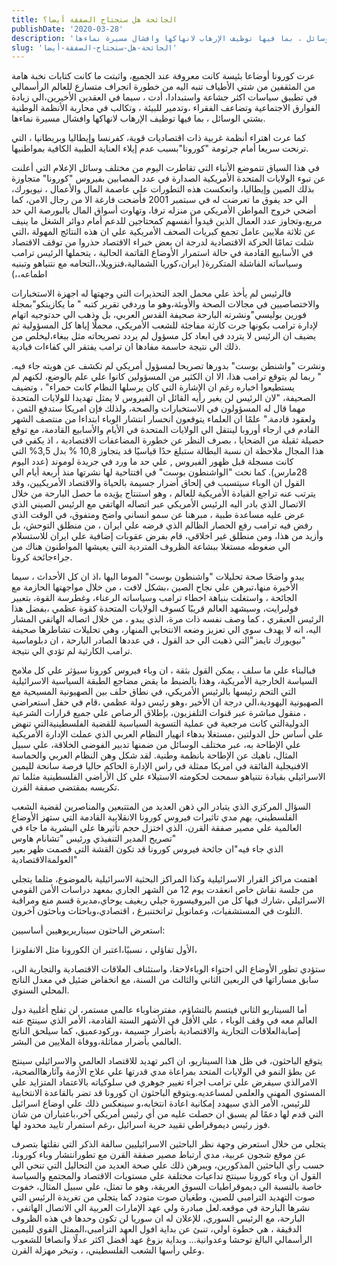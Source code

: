 ```yaml
---
title: الجائحة هل ستجتاح الصفقة أيضا؟
publishDate: '2020-03-28'
description: 'عرت كورونا أوضاعا بئيسة كانت معروفة عند الجميع، واثبتت ما كانت كتابات نخبة هامة من المثقفين من شتي الأطياف تنبه اليه من خطورة انجراف متسارع للعالم الرأسمالي في تطبيق سياسات اكثر جشاعة واستبدادا، أدت ، سيما في العقدين الأخيرين،الي زيادة الفوارق الاجتماعية وتضاعف الفقراء ،وتدمير للبيئة ، وتكالب في محاربة الأنظمة الوطنية بشتي الوسائل ، بما فيها توظيف الإرهاب لانهاكها وافشال مسيرة نماءها.'
slug: 'الجائحة-هل-ستجتاح-الصفقة-أيضا'
---
```


عرت كورونا أوضاعا بئيسة كانت معروفة عند الجميع، واثبتت ما كانت كتابات نخبة هامة من المثقفين من شتي الأطياف تنبه اليه من خطورة انجراف متسارع للعالم الرأسمالي في تطبيق سياسات اكثر جشاعة واستبدادا، أدت ، سيما في العقدين الأخيرين،الي زيادة الفوارق الاجتماعية وتضاعف الفقراء ،وتدمير للبيئة ، وتكالب في محاربة الأنظمة الوطنية بشتي الوسائل ، بما فيها توظيف الإرهاب لانهاكها وافشال مسيرة نماءها.

كما عرت اهتراء أنظمة غربية ذات اقتصاديات قوية، كفرنسا وإيطاليا وبريطانيا ، التي ترنحت سريعا أمام جرثومة "كورونا"بسبب عدم إيلاء العناية الطبية الكافية بمواطنيها.

في هذا السياق تتموضع الأنباء التي تقاطرت اليوم من مختلف وسائل الإعلام التي أعلنت عن تبوء الولايات المتحدة الأمريكية الصدارة في عدد المصابين بفيروس "كورونا" متجاوزة بذلك الصين وإيطاليا، وانعكست هذه التطورات علي عاصمة المال والأعمال ، نيويورك، الي حد يفوق ما تعرضت له في سبتمبر 2001 فأضحت فارغة الا من رجال الامن، كما أضحي خروج المواطن الأمريكي من منزله ترفا، وتهاوت أسواق المال بالبورصة الي حد مريع،وتجاوز عدد العمال الذين قيدوا أنفسهم كمحتاجين للدعم أمام دوائر الشغل ما ينيف عن ثلاثة ملايين عامل
تجمع كبريات الصحف الأمريكية علي ان هذه النتائج المهولة ،التي شلت تمامًا الحركة الاقتصادية لدرجة ان بعض خبراء الاقتصاد حذروا من توقف الاقتصاد في الأسابيع القادمة في حالة استمرار الأوضاع القاتمة الحالية ، يتحملها الرئيس ترامب وسياساته الفاشلة المتكررة( ايران،كوريا الشمالية،فنزويلا،،التحامه مع نتنياهو وتبنيه اطماعه،،)

فالرئيس لم يأخذ علي محمل الجد التحذيرات التي وجهتها له اجهزة الاستخبارات والاختصاصيين في مجالات الصحة والأوبئة،وهو ما وردفي تقرير كتبه " ما يكازينكو"بمجلة فورين بوليسي"ونشرته البارحة صحيفة القدس العربي، بل وذهب الي حدتوجيه اتهام لإدارة ترامب بكونها جرت كارثة مفاجئة للشعب الأمريكي، محملًا إياها كل المسؤولية
ثم يضيف ان الرئيس لا يتردد في ابعاد كل مسؤول لم يردد تصريحاته مثل ببغاء،ليخلص من ذلك الي نتيجة حاسمة مفادها ان ترامب يفتقر الي كفاءات قيادية.

.ونشرت "واشنطن بوست" بدورها تصريحا لمسؤول أمريكي لم تكشف عن هويته جاء فيه " ربما لم يتوقع ترامب هذا، الا ان الكثير من المسؤولين كانوا علي علم بالوضع، لكنهم لم يستطيعوا اخباره رغم ان الإشارة التي كان يرسلها النظام كانت حمراء" ، وتضيف الصحيفة، "لان الرئيس لن يغير رأيه القائل ان الفيروس لا يمثل تهديدا للولايات المتحدة مهما قال له المسؤولون في الاستخبارات والصحة، ولذلك فإن امريكا ستدفع الثمن ، ولعقود قادمة."
علمًا ان العلماء يتوقعون انحسار انتشار الوباء ابتداءا من منتصف الشهر القادم في ارجاء أوروبا لينتقل الي الولايات المتحدة في الأيام والأسابيع القادمة، مع توقع حصيلة ثقيلة من الضحايا ، بصرف النظر عن خطورة المضاعفات الاقتصادية ، اذ يكفي في هذا المجال ملاحظة ان نسبة البطالة ستبلغ حدًا قياسيًا قد يتجاوز 10,8 % بدل 3,5% التي كانت مسجلة قبل ظهور الفيروس , علي حد ما ورد في جريدة لوموند (عدد اليوم 28مارس).
كما نحت "الواشنطون بوست" في افتتاحية لها نشرتها منذ أربعة أيام الي القول ان الوباء سيتسبب في إلحاق أضرار جسيمة بالحياة والاقتصاد الأمريكيين، وقد يترتب عنه تراجع القيادة الأمريكية للعالم ، وهو استنتاج يؤيده ما حصل البارحة من خلال الاتصال الذي بادر اليه الرئيس الأمريكي عبر اتصاله الهاتفي مع الرئيس الصيني الذي عرض عليه مساعدة طبية ، مبرهنا عن سمو انساني واضح ومتفوق، في الوقت الذي رفض فيه ترامب رفع الحصار الظالم الذي فرضه علي ايران ، من منطلق التوحش، بل وأزيد من هذا، ومن منطلق غير اخلاقي، قام بفرض عقوبات إضافية علي ايران للاستسلام الي ضغوطه مستغلا ببشاعة الظروف المتردية التي يعيشها المواطنون هناك من جراءجائحة كرونا.

يبدو واضحًا صحة تحليلات "واشنطون بوست" الموما اليها ،اذ ان كل الأحداث ، سيما الأخيرة منها،تبرهن علي نجاح الصين ،بشكل لافت ، من خلال مواجهتها الحازمة مع الجائحة ، واستغلت بنباهة اخطاء ترامب وسياساته الرعناء، وغطرسة القوة، بتعبير فولبرايت، وسيشهد العالم قريبًا كسوف الولايات المتحدة كقوة عظمي ،بفضل هذا الرئيس العبقري ، كما وصف نفسه ذات مرة، الذي يبدو ، من خلال اتصاله الهاتفي المشار اليه، انه لا يهدف سوي الي تعزيز وضعه الانتخابي المنهار، وهي تحليلات تشاطرها صحيفة "نيويورك تايمز"التي ذهبت الي حد القول ، في عددها الصادر البارحة ، ان دبلوماسية ترامب الكارثية لم تؤدي الي نتيجة.

فبالبناء علي ما سلف ، يمكن القول بثقة ، ان وباء فيروس كورونا سيؤثر علي كل ملامح السياسة الخارجية الأمريكية، وهذا بالضبط ما يقض مضاجع الطبقة السياسية الاسرائيلية التي التحم رئيسها بالرئيس الأمريكي، في نطاق حلف بين الصهيونية المسيحية مع الصهيونية اليهودية،الي درجة ان الأخير ،وهو رئيس دولة عظمي ،قام في حفل استعراضي ، منقول مباشرة عبر قنوات التلفزيون، بإطلاق الرصاص علي جميع قرارات الشرعية الدوليةالتي كانت مرجعية في عملية التسوية السياسية للقضية الفلسطينيةالتي تنهض علي أساس حل الدولتين ،مستغلا بدهاء انهيار النظام العربي الذي عملت الإدارة الأمريكية علي الإطاحة به، عبر مختلف الوسائل من ضمنها تدبير الفوضى الخلاقة، علي سبيل المثال، ناهيك عن الإطاحة بانظمة وطنية.
لقد شكل وهن النظام العربي والحماسة الافنيجلية الفائقة في امريكا ممثلة في راس الإدارة الحاكم حاليا فرصة سانحة لليمين الاسرائيلي بقيادة نتنياهو سمحت لحكومته الاستيلاء علي كل الأراضي الفلسطينية مثلما تم تكريسه بمقتضي صفقة القرن.

السؤال المركزي الذي يتبادر الي ذهن العديد من المتتبعين والمناصرين لقضية الشعب الفلسطيني، يهم مدي تاثيرات فيروس كورونا الانقلابية القادمة التي ستهز الأوضاع العالمية علي مصير صفقة القرن، الذي اختزل حجم تأثيرها علي البشرية ما جاء في تصريح المدير التنفيذي ورئيس "تشانام هاوس"  
الذي جاء فيه"ان جائحة فيروس كورونا قد تكون القشة التي قصمت ظهر بعير العولمةالاقتصادية"

اهتمت مراكز القرار الاسرائيلية وكذا المراكز البحثية الاسرائيلية بالموضوع، مثلما يتجلي من جلسة نقاش خاص انعقدت يوم 12 من الشهر الجاري بمعهد دراسات الأمن القومي الاسرائيلي ،شارك فيها كل من البروفيسورة جيلي ريغيف يوحاي،مديرة قسم منع ومراقبة التلوث في المستشفيات، وعمانويل تراتختنبرغ ، اقتصادي،وباحثات وباحثون آخرون.

استعرض الباحثون سيناريريوهيين أساسيين:

الأول تفاؤلي ، نسبيًا،اعتبر ان الكورونا مثل الانفلونزا،

،ستؤدي تطور الأوضاع الي احتواء الوباءلاحقا، واستئناف العلاقات الاقتصادية والتجارية الي سابق مساراتها في الربعين الثاني والثالث من السنة،
مع انخفاض ضئيل في معدل الناتج المحلي السنوي.

أما السيناريو الثاني فيتسم بالتشاؤم، مفترضاوباء عالمي مستمر، لن تفلح أغلبية دول العالم معه في وقف الوباء ، علي الأقل في الأشهر الستة القادمة، الأمر الذي سينتج عنه إصابةالعلاقات التجارية والاقتصادية بأضرار جسيمة ،وركودعميق، كما سيلحق الناتج العالمي بأضرار مماثلة،ووفاة الملايين من البشر.

يتوقع الباحثون، في ظل هذا السيناريو، ان اكبر تهديد للاقتصاد العالمي والاسرائيلي سينتج عن بطؤ النمو في الولايات المتحد بمراعاة مدي قدرتها علي علاج الأزمة وآثارهاالصحية، الامرالذي سيفرض علي ترامب اجراء تغيير جوهري في سلوكياته بالاعتماد المتزايد علي المستوي المهني والعلمي لمساعديه.ويتوقع الباحثون ان كورونا قد تضر بالقاعدة الانتخابية للرئيس، الأمر الذي سيهدد إمكانية اعادة انتخابه،و سينعكس ذلك علي اوضاع اسرائيل التي قدم لها دعمًا لم يسبق ان حصلت عليه من أي رئيس أمريكي آخر،باعتباران من شان فوز رئيس ديموقراطي تقييد حرية اسرائيل ،رغم استمرار تاييد محدود لها.

يتجلي من خلال استعرض وجهة نظر الباحثين الاسرائيليين سالفة الذكر التي نقلتها بتصرف عن موقع شجون عربية، مدي ارتباط مصير صفقة القرن مع تطورانتشار وباء كورونا، حسب رأي الباحثين المذكورين، ويبرهن ذلك علي صحة العديد من التحاليل التي تنحي الي القول ان وباء كورونا سينتج تداعيات مختلفة علي مستويات الاقتصاد والمجتمع والسياسة خاصة بالنسبة الي ديموقراطيات السوق العريقة، وهو ما تمثل، علي سبيل المثال، خفوت صوت التهديد الترامبي للصين، وطغيان صوت متودد كما يتجلي من تغريدة الرئيس التي نشرها البارحة في موقعه.لعل مبادرة ولي عهد الإمارات العربية الي الاتصال الهاتفي ، البارحة، مع الرئيس السوري، للإعلان له ان سوريا لن تكون وحدها في هذه الظروف الدقيقة ، هي خطوة اولي، تنبئ عن بداية افول العهد الترامبي،الممثل القوي لليمين الرأسمالي البالغ توحشا وعدوانية... وبداية بزوغ عهد أفضل اكثر عدلًا وانصافا للشعوب وعلي رأسها الشعب الفلسطيني، ، وتبخر مهزلة القرن.


